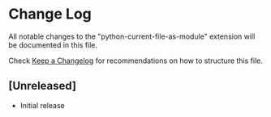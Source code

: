 # Change Log

All notable changes to the "python-current-file-as-module" extension will be documented in this file.

Check [Keep a Changelog](http://keepachangelog.com/) for recommendations on how to structure this file.

## [Unreleased]

- Initial release